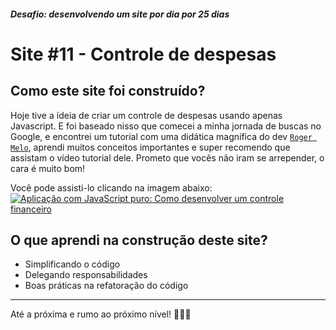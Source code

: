 ##### Desafio: desenvolvendo um site por dia por 25 dias

# Site #11 - Controle de despesas

## Como este site foi construído?

Hoje tive a ídeia de criar um controle de despesas usando apenas Javascript. E foi baseado nisso que comecei a minha jornada de buscas no Google, e encontrei um tutorial com uma didática magnífica do dev [`Roger Melo`](https://github.com/Roger-Melo), aprendi muitos conceitos importantes e super recomendo que assistam o vídeo tutorial dele. Prometo que vocês não iram se arrepender, o cara é muito bom!

Você pode assisti-lo clicando na imagem abaixo: <br>
[![Aplicação com JavaScript puro: Como desenvolver um controle financeiro](https://i.ibb.co/Nxmn7M6/Screenshot-1.png)](https://www.youtube.com/watch?v=xarRciYWT5Q)

## O que aprendi na construção deste site?

- Simplificando o código
- Delegando responsabilidades
- Boas práticas na refatoração do código

---

Até a próxima e rumo ao próximo nível! 💜💜💜
